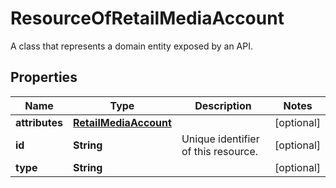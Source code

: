 

# ResourceOfRetailMediaAccount

A class that represents a domain entity exposed by an API.

## Properties

| Name | Type | Description | Notes |
|------------ | ------------- | ------------- | -------------|
|**attributes** | [**RetailMediaAccount**](RetailMediaAccount.md) |  |  [optional] |
|**id** | **String** | Unique identifier of this resource. |  [optional] |
|**type** | **String** |  |  [optional] |



